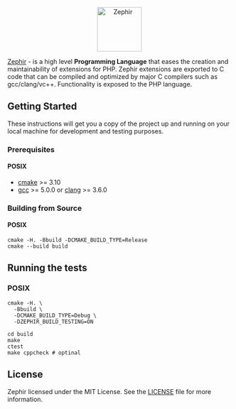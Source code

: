 <p align="center"><a href="https://zephir-lang.com" target="_blank">
    <img src="https://assets.phalconphp.com/zephir/zephir_logo-105x36.svg" height="100" alt="Zephir"/>
</a></p>

[Zephir][0] -  is a high level **Programming Language** that eases the creation and maintainability of extensions for PHP.
Zephir extensions are exported to C code that can be compiled and optimized by major C compilers such as gcc/clang/vc++.
Functionality is exposed to the PHP language.

## Getting Started

These instructions will get you a copy of the project up and running on your local machine for development and testing purposes.

### Prerequisites

#### POSIX

- [cmake](https://cmake.org/) >= 3.10
- [gcc](https://gcc.gnu.org) >= 5.0.0 or [clang](https://clang.llvm.org) >= 3.6.0

### Building from Source

#### POSIX

```shell script
cmake -H. -Bbuild -DCMAKE_BUILD_TYPE=Release
cmake --build build
```

## Running the tests

### POSIX

```shell script
cmake -H. \
  -Bbuild \
  -DCMAKE_BUILD_TYPE=Debug \
  -DZEPHIR_BUILD_TESTING=ON

cd build
make
ctest
make cppcheck # optinal
```

## License

Zephir licensed under the MIT License. See the [LICENSE][8] file for more information.

[0]: https://zephir-lang.com
[8]: https://github.com/phalcon/zephir/blob/master/LICENSE
